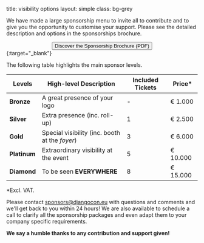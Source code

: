 title: visibility options
layout: simple
class: bg-grey

We have made a large sponsorship menu to invite all to contribute and to give you the opportunity to customise your support. Please see the detailed description and options in the sponsorships brochure.

[<center><button class="btn">Discover the Sponsorship Brochure (PDF)</button></center>](/static/docs/djc-sponsorship-brochure.pdf){:target="_blank"}


The following table highlights the main sponsor levels.

| Levels | High-level Description | Included Tickets | Price* |
| ---- | ----- | ----- | ----- |
| **Bronze** | A great presence of your logo | - | € 1.000 |
| **Silver** | Extra presence (inc. roll-up) | 1 | € 2.500 |
| **Gold** | Special visibility (inc. booth at the *foyer*) | 3 |  € 6.000 |
| **Platinum** | Extraordinary visibility at the event | 5 |  € 10.000 |
| **Diamond** | To be seen **EVERYWHERE** | 8 | € 15.000 |

*Excl. VAT.

Please contact [sponsors@djangocon.eu](mailto:sponsors@djangocon.eu) with questions and comments and we'll get back to you within 24 hours! We are also available to schedule a call to clarify all the sponsorship packages and even adapt them to your company specific requirements. 

**We say a humble thanks to any contribution and support given!**

